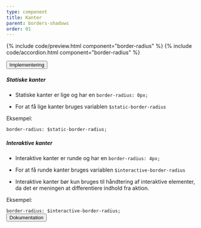```yaml
---
type: component
title: Kanter
parent: borders-shadows
order: 01
---
```


{% include code/preview.html component="border-radius" %}
{% include code/accordion.html component="border-radius" %}
<div class="accordion-bordered">
  <button class="button-unstyled accordion-button"
    aria-expanded="false" aria-controls="border-radius-docs">
    Implementering
  </button>
  <div id="border-radius-docs" class="accordion-content">
    <h5>Statiske kanter</h5>
    <ul>
        <li><p>Statiske kanter er lige og har en <code>border-radius: 0px;</code></p></li>
        <li><p>For at få lige kanter bruges variablen <code>$static-border-radius</code></p></li>
    </ul>
    <p class="h6 mb-3">Eksempel:</p>
    <div class="code-highlight">
        <code>border-radius: $static-border-radius;</code>
    </div>
    <h5>Interaktive kanter</h5>
    <ul>
        <li><p>Interaktive kanter er runde og har en <code>border-radius: 4px;</code></p></li>
        <li><p>For at få runde kanter bruges variablen <code>$interactive-border-radius</code></p></li>
        <li><p>Interaktive kanter bør kun bruges til håndtering af interaktive elementer, da det er meningen at differentiere indhold fra aktion.</p></li>
    </ul>
    <p class="h6 mb-3">Eksempel:</p>
    <div class="code-highlight">
        <code>border-radius: $interactive-border-radius;</code>
    </div>
  </div>
</div>

<div class="accordion-bordered">
  <button class="button-unstyled accordion-button"
      aria-expanded="true" aria-controls="alert-docs">
    Dokumentation
  </button>
  <div id="alert-docs" aria-hidden="false" class="accordion-content">
    
  </div>
</div>
